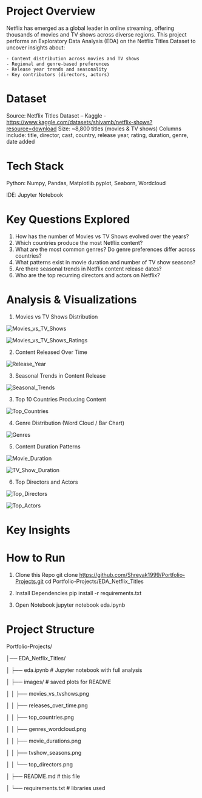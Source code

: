 # Project Overview
Netflix has emerged as a global leader in online streaming, offering thousands of movies and TV shows across diverse regions.
This project performs an Exploratory Data Analysis (EDA) on the Netflix Titles Dataset to uncover insights about:

    - Content distribution across movies and TV shows
    - Regional and genre-based preferences
    - Release year trends and seasonality
    - Key contributors (directors, actors)


# Dataset
Source: Netflix Titles Dataset – Kaggle - https://www.kaggle.com/datasets/shivamb/netflix-shows?resource=download
Size: ~8,800 titles (movies & TV shows)
Columns include: title, director, cast, country, release year, rating, duration, genre, date added


# Tech Stack
Python: Numpy, Pandas, Matplotlib.pyplot, Seaborn, Wordcloud

IDE: Jupyter Notebook


# Key Questions Explored
1. How has the number of Movies vs TV Shows evolved over the years?
2. Which countries produce the most Netflix content?
3. What are the most common genres? Do genre preferences differ across countries?
4. What patterns exist in movie duration and number of TV show seasons?
5. Are there seasonal trends in Netflix content release dates?
6. Who are the top recurring directors and actors on Netflix?

# Analysis & Visualizations
1. Movies vs TV Shows Distribution

![Movies_vs_TV_Shows](images/movies_vs_tvshows.png)

![Movies_vs_TV_Shows_Ratings](images/movies_vs_tvshows_ratings.png)

2. Content Released Over Time

![Release_Year](images/releases_over_time.png)

3. Seasonal Trends in Content Release

![Seasonal_Trends](images/seasonal_trends_netflix_releases.png)

3. Top 10 Countries Producing Content

![Top_Countries](images/top_countries.png)

4. Genre Distribution (Word Cloud / Bar Chart)

![Genres](images/genres_wordcloud.png)

5. Content Duration Patterns

![Movie_Duration](images/movie_durations.png)

![TV_Show_Duration](images/tvshow_seasons.png)

6. Top Directors and Actors

![Top_Directors](images/top_directors.png)

![Top_Actors](images/top_actors.png)


# Key Insights


# How to Run
1. Clone this Repo
git clone https://github.com/Shreyak1999/Portfolio-Projects.git
cd Portfolio-Projects/EDA_Netflix_Titles

2. Install Dependencies
pip install -r requirements.txt

3. Open Notebook
jupyter notebook eda.ipynb


# Project Structure
Portfolio-Projects/

│── EDA_Netflix_Titles/

│     ├── eda.ipynb           # Jupyter notebook with full analysis

│     ├── images/             # saved plots for README

│     │     ├── movies_vs_tvshows.png

│     │     ├── releases_over_time.png

│     │     ├── top_countries.png

│     │     ├── genres_wordcloud.png

│     │     ├── movie_durations.png

│     │     ├── tvshow_seasons.png

│     │     └── top_directors.png

│     ├── README.md           # this file

│     └── requirements.txt    # libraries used

